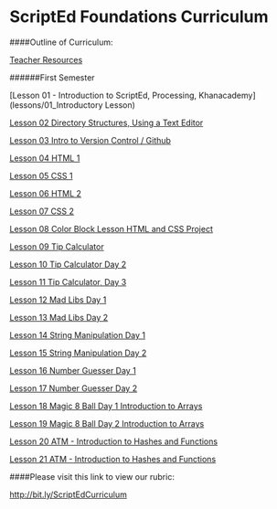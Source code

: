 ScriptEd Foundations Curriculum
==========

####Outline of Curriculum:

[Teacher Resources](Resources/)

######First Semester
[Lesson 01 - Introduction to ScriptEd, Processing, Khanacademy](lessons/01_Introductory Lesson)	
[Lesson 02   Directory Structures, Using a Text Editor](lessons/02_Directory_Structures)
	[Lesson 03	Intro to Version Control / Github](lessons/03_Intro_to_version_control)	
[Lesson 04	HTML 1](lessons/04-07_html_css)	
[Lesson 05	CSS 1](lessons/04-07_html_css)	[Lesson 06	HTML 2](lessons/04-07_html_css)	[Lesson 07	CSS 2](lessons/04-07_html_css)	[Lesson 08	Color Block Lesson	HTML and CSS Project](lessons/08_color_block_lesson)

[Lesson 09	Tip Calculator](lessons/09-11_tip-calculator)
[Lesson 10	Tip Calculator Day 2](lessons/09-11_tip-calculator)[Lesson 11	Tip Calculator, Day 3](lessons/09-11_tip-calculator)	[Lesson 12	Mad Libs Day 1]()[Lesson 13	Mad Libs Day 2]()

[Lesson 14	String Manipulation Day 1](lessons/014-15_substring)[Lesson 15	String Manipulation Day 2](lessons/014-15_substring)[Lesson 16	Number Guesser Day 1]()	[Lesson 17	Number Guesser Day 2]()	[Lesson 18	Magic 8 Ball Day 1	Introduction to Arrays](lessons/18-19_magic_8_ball)[Lesson 19	Magic 8 Ball Day 2	Introduction to Arrays](lessons/18-19_magic_8_ball)[Lesson 20	ATM - Introduction to Hashes and Functions](lessons/20-21_atm)[Lesson 21	ATM - Introduction to Hashes and Functions](lessons/20-21_atm)

####Please visit this link to view our rubric: 

http://bit.ly/ScriptEdCurriculum